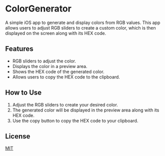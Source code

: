 # ColorGenerator

A simple iOS app to generate and display colors from RGB values. This app allows users to adjust RGB sliders to create a custom color, which is then displayed on the screen along with its HEX code.

## Features

- RGB sliders to adjust the color.
- Displays the color in a preview area.
- Shows the HEX code of the generated color.
- Allows users to copy the HEX code to the clipboard.

## How to Use

1. Adjust the RGB sliders to create your desired color.
2. The generated color will be displayed in the preview area along with its HEX code.
3. Use the copy button to copy the HEX code to your clipboard.

## License

[MIT](LICENSE.md)
